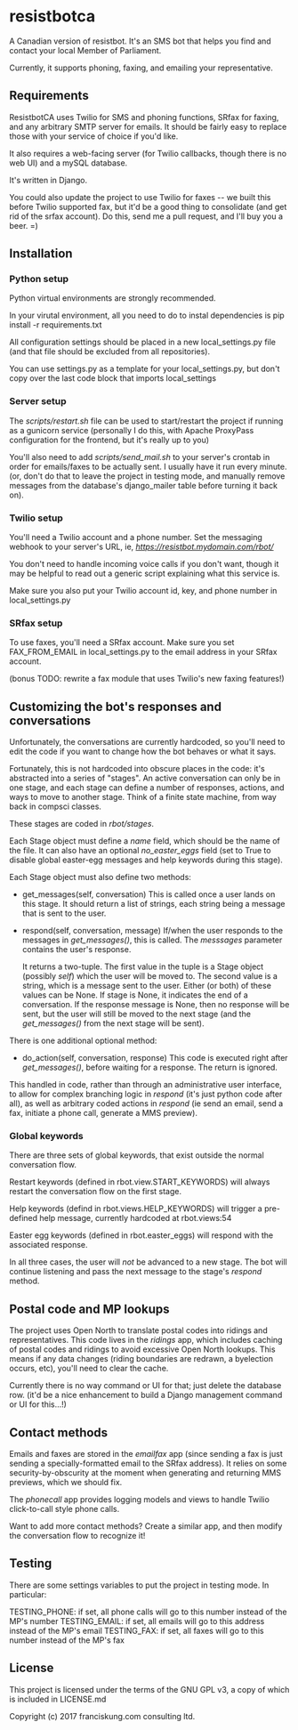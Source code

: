 # resistbotca
A Canadian version of resistbot. It's an SMS bot that helps you find and contact
your local Member of Parliament.

Currently, it supports phoning, faxing, and emailing your representative.


## Requirements
ResistbotCA uses Twilio for SMS and phoning functions, SRfax for faxing, and any arbitrary SMTP server
for emails. It should be fairly easy to replace those with your service of choice if you'd like.

It also requires a web-facing server (for Twilio callbacks, though there is no web UI) and
a mySQL database.

It's written in Django.

You could also update the project to use Twilio for faxes -- we built this before Twilio supported fax,
but it'd be a good thing to consolidate (and get rid of the srfax account). Do this, send me
a pull request, and I'll buy you a beer. =)


## Installation

### Python setup
Python virtual environments are strongly recommended.

In your virutal environment, all you need to do to instal dependencies is
pip install -r requirements.txt

All configuration settings should be placed in a new local_settings.py file
(and that file should be excluded from all repositories).

You can use settings.py as a template for your local_settings.py, but don't copy
over the last code block that imports local_settings

### Server setup
The _scripts/restart.sh_ file can be used to start/restart the project if running as
a gunicorn service (personally I do this, with Apache ProxyPass configuration for the frontend,
but it's really up to you)

You'll also need to add _scripts/send_mail.sh_ to your server's crontab in order for emails/faxes
to be actually sent. I usually have it run every minute.
(or, don't do that to leave the project in testing mode, and manually remove messages
from the database's django_mailer table before turning it back on).

### Twilio setup
You'll need a Twilio account and a phone number.  Set the messaging webhook to your server's URL,
ie, _https://resistbot.mydomain.com/rbot/_

You don't need to handle incoming voice calls if you don't want, though it may be helpful to read
out a generic script explaining what this service is.

Make sure you also put your Twilio account id, key, and phone number in local_settings.py

### SRfax setup
To use faxes, you'll need a SRfax account. Make sure you set FAX\_FROM\_EMAIL in local_settings.py
to the email address in your SRfax account.

(bonus TODO: rewrite a fax module that uses Twilio's new faxing features!)


## Customizing the bot's responses and conversations
Unfortunately, the conversations are currently hardcoded, so you'll need to edit the code
if you want to change how the bot behaves or what it says.

Fortunately, this is not hardcoded into obscure places in the code: it's abstracted into a 
series of "stages". An active conversation can only be in one stage, and each stage can define
a number of responses, actions, and ways to move to another stage. Think of a finite state machine,
from way back in compsci classes.

These stages are coded in _rbot/stages_.

Each Stage object must define a _name_ field, which should be the name of the file.
It can also have an optional _no_easter_eggs_ field (set to True to disable global easter-egg messages
and help keywords during this stage).

Each Stage object must also define two methods:
* get_messages(self, conversation)
  This is called once a user lands on this stage. It should return a list of strings, each string
  being a message that is sent to the user.

* respond(self, conversation, message)
  If/when the user responds to the messages in _get\_messages()_, this is called. The _messsages_
  parameter contains the user's response.
  
  It returns a two-tuple.  The first value in the tuple is a Stage object (possibly _self_) which
  the user will be moved to. The second value is a string, which is a message sent to the user.
  Either (or both) of these values can be None. If stage is None, it indicates the end of a conversation.
  If the response message is None, then no response will be sent, but the user will still be moved
  to the next stage (and the _get\_messages()_ from the next stage will be sent).
  
There is one additional optional method:
* do_action(self, conversation, response)
  This code is executed right after _get\_messages()_, before waiting for a response.
  The return is ignored.
  
This handled in code, rather than through an administrative user interface, to allow for
complex branching logic in _respond_ (it's just python code after all), as well as arbitrary
coded actions in _respond_ (ie send an email, send a fax, initiate a phone call, generate a MMS preview).

### Global keywords
There are three sets of global keywords, that exist outside the normal conversation flow.

Restart keywords (defined in rbot.view.START_KEYWORDS) will always restart the conversation
flow on the first stage.

Help keywords (defind in rbot.views.HELP_KEYWORDS) will trigger a pre-defined help message, currently
hardcoded at rbot.views:54

Easter egg keywords (defined in rbot.easter_eggs) will respond with the associated response.

In all three cases, the user will _not_ be advanced to a new stage. The bot will continue
listening and pass the next message to the stage's _respond_ method.


## Postal code and MP lookups
The project uses Open North to translate postal codes into ridings and representatives. This code lives
in the _ridings_ app, which includes caching of postal codes and ridings to avoid excessive Open North
lookups. This means if any data changes (riding boundaries are redrawn, a byelection occurs, etc), you'll
need to clear the cache.

Currently there is no way command or UI for that; just delete the database row. (it'd be a nice
enhancement to build a Django management command or UI for this...!)


## Contact methods
Emails and faxes are stored in the _emailfax_ app (since sending a fax is just sending a
specially-formatted email to the SRfax address). It relies on some security-by-obscurity at the moment
when generating and returning MMS previews, which we should fix.

The _phonecall_ app provides logging models and views to handle Twilio click-to-call style phone calls.

Want to add more contact methods? Create a similar app, and then modify the conversation flow
to recognize it!


## Testing
There are some settings variables to put the project in testing mode.  In particular:

TESTING_PHONE: if set, all phone calls will go to this number instead of the MP's number
TESTING_EMAIL: if set, all emails will go to this address instead of the MP's email
TESTING_FAX: if set, all faxes will go to this number instead of the MP's fax


## License

This project is licensed under the terms of the GNU GPL v3, a copy of which is included in LICENSE.md

Copyright (c) 2017 franciskung.com consulting ltd.

